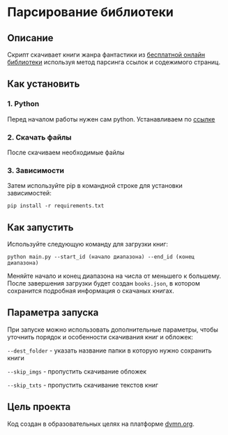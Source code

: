 # Парсирование библиотеки
## Описание
Скрипт скачивает книги жанра фантастики из [бесплатной онлайн библиотеки](https://tululu.org/) используя метод парсинга ссылок и содежимого страниц.
## Как установить
### 1. Python
Перед началом работы нужен сам python. Устанавливаем по [ссылке](https://www.python.org/downloads/release/python-3125/)
### 2. Cкачать файлы
После скачиваем необходимые файлы
### 3. Зависимости
Затем используйте pip в командной строке для установки зависимостей:
```
pip install -r requirements.txt
```
## Как запустить
Используйте следующую команду для загрузки книг:
```
python main.py --start_id (начало диапазона) --end_id (конец диапазона)
```
Меняйте начало и конец диапазона на числа от меньшего к большему.
После завершения загрузки будет создан `books.json`, в котором сохранится подробная информация о скачаных книгах.
## Параметра запуска
При запуске можно использовать дополнительные параметры, чтобы уточнить порядок и особенности скачивания книг и обложек:

`--dest_folder` - указать название папки в которую нужно сохранить книги

`--skip_imgs` - пропустить скачивание обложек

`--skip_txts` - пропустить скачивание текстов книг
## Цель проекта
Код создан в образовательных целях на платформе [dvmn.org](https://dvmn.org/).